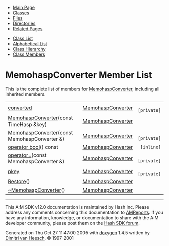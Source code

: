 <div class="tabs">

- [Main Page](index.md)
- <span id="current">[Classes](annotated.md)</span>
- [Files](files.md)
- [Directories](dirs.md)
- [Related Pages](pages.md)

</div>

<div class="tabs">

- [Class List](annotated.md)
- [Alphabetical List](classes.md)
- [Class Hierarchy](hierarchy.md)
- [Class Members](functions.md)

</div>

# MemohaspConverter Member List

This is the complete list of members for <a href="classMemohaspConverter.md" class="el">MemohaspConverter</a>, including all inherited members.

|  |  |  |
|----|----|----|
| <a href="classMemohaspConverter.md#befde6e50dbc157f3963dde221712959" class="el">converted</a> | <a href="classMemohaspConverter.md" class="el">MemohaspConverter</a> | ` [private]` |
| <a href="classMemohaspConverter.md#f2444cade762ecfa849245db43a86046" class="el">MemohaspConverter</a>(const TimeHasp &key) | <a href="classMemohaspConverter.md" class="el">MemohaspConverter</a> |  |
| <a href="classMemohaspConverter.md#eb9b4f06e929d66209faef3769e79d05" class="el">MemohaspConverter</a>(const MemohaspConverter &) | <a href="classMemohaspConverter.md" class="el">MemohaspConverter</a> | ` [private]` |
| <a href="classMemohaspConverter.md#159aab9a056e5a5a2531a328d834241f" class="el">operator bool</a>() const | <a href="classMemohaspConverter.md" class="el">MemohaspConverter</a> | ` [inline]` |
| <a href="classMemohaspConverter.md#df960baf4f136d5857a27760424766e1" class="el">operator=</a>(const MemohaspConverter &) | <a href="classMemohaspConverter.md" class="el">MemohaspConverter</a> | ` [private]` |
| <a href="classMemohaspConverter.md#326c06328813b0030847b99a605990f3" class="el">pkey</a> | <a href="classMemohaspConverter.md" class="el">MemohaspConverter</a> | ` [private]` |
| <a href="classMemohaspConverter.md#a965883961563262207f6156a0f1496c" class="el">Restore</a>() | <a href="classMemohaspConverter.md" class="el">MemohaspConverter</a> |  |
| <a href="classMemohaspConverter.md#ddc8ba617c04b521a8fd13609aa21b5b" class="el">~MemohaspConverter</a>() | <a href="classMemohaspConverter.md" class="el">MemohaspConverter</a> |  |

------------------------------------------------------------------------

<span class="small">This A:M SDK v12.0 documentation is maintained by Hash Inc. Please address any comments concerning this documentation to [AMReports](http://www.hash.com/reports). If you have any information, knowledge, or documentation to share with the A:M developer community, please post them on the [Hash SDK forum](http://www.hash.com/forums/index.php?showforum=11).</span>

Generated on Thu Oct 27 11:47:00 2005 with [<span class="image placeholder" original-image-src="doxygen.png" original-image-title="" height="45" width="100" align="middle" border="0">doxygen</span>](http://www.doxygen.org/index.html) 1.4.5 written by [Dimitri van Heesch](mailto:dimitri@stack.nl), © 1997-2001
